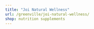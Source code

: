 ```yaml
---
title: "Joi Natural Wellness"
url: /greenville/joi-natural-wellness/
shop: nutrition supplements
---
```

